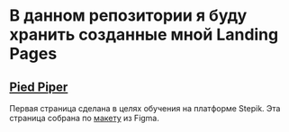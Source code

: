 # В данном репозитории я буду хранить созданные мной Landing Pages

## [Pied Piper](https://github.com/EgorEast/LandingPages/tree/main/Pied%20Piper)

Первая страница сделана в целях обучения на платформе Stepik. Эта страница собрана по [макету](https://www.figma.com/file/BL7wdCOSIxYFu1uxctuVzg/%D0%94%D0%BE%D0%BC%D0%B0%D1%88%D0%BD%D0%B5%D0%B5-%D0%B7%D0%B0%D0%B4%D0%B0%D0%BD%D0%B8%D0%B5-Pied-Piper?node-id=0%3A1) из Figma.
